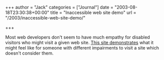 +++
author = "Jack"
categories = ["Journal"]
date = "2003-08-18T23:30:38+00:00"
title = "Inaccessible web site demo"
url = "/2003/inaccessible-web-site-demo/"

+++

Most web developers don't seem to have much empathy for disabled visitors who might visit a given web site. [This site demonstrates][1] what it might feel like for someone with different impairments to visit a site which doesn't consider them.

 [1]: http://www.drc.gov.uk/newsroom/website1.asp "See the demo"